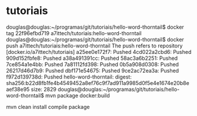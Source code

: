 # tutoriais


douglas@douglas:~/programas/git/tutoriais/hello-word-thorntail$ docker tag 22f96efbd719 a7ittech/tutoriais:hello-word-thorntail
douglas@douglas:~/programas/git/tutoriais/hello-word-thorntail$ docker push a7ittech/tutoriais:hello-word-thorntail
The push refers to repository [docker.io/a7ittech/tutoriais]
a25ee0e172f7: Pushed 
4cd022a2cbd6: Pushed 
909d152fbfe8: Pushed 
a38a491391cc: Pushed 
58ac3a6b2251: Pushed 
7ce854a1e4bb: Pushed 
7a81112fd398: Pushed 
0b5a908d0308: Pushed 
26217d46d7b9: Pushed 
dbf171e54675: Pushed 
9ce2ac72ea3a: Pushed 
f972d139738d: Pushed 
hello-word-thorntail: digest: sha256:b22d8fb1fe4b4549452a8ef76c9f7ad911a9985d0f5e4e1674e20b8eaef38e95 size: 2829
douglas@douglas:~/programas/git/tutoriais/hello-word-thorntail$ mvn package docker:build


mvn clean install compile package

